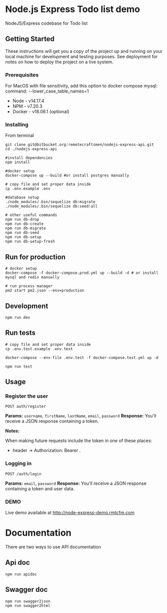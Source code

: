 # Node.js Express Todo list demo

NodeJS/Express codebase for Todo list

## Getting Started

These instructions will get you a copy of the project up and running on your local machine for development and testing purposes. See deployment for notes on how to deploy the project on a live system.

### Prerequisites

For MacOS with file sensitivity, add this option to docker compose mysql: command: --lower_case_table_names=1

-   Node - v14.17.4
-   NPM - v7.20.3
-   Docker - v18.06.1 (optional)

### Installing

From terminal

```
git clone git@bitbucket.org:remotecraftsmen/nodejs-express-api.git
cd ./nodejs-express-api

#install dependencies
npm install

#docker setup
docker-compose up --build #or install postgres manually

# copy file and set proper data inside
cp .env.example .env

#database setup
./node_modules/.bin/sequelize db:migrate
./node_modules/.bin/sequelize db:seed:all

# other useful commands
npm run db-drop
npm run db-create
npm run db-migrate
npm run db-seed
npm run db-setup
npm run db-setup-fresh
```

## Run for production

```
# docker setup
docker-compose -f docker-compose.prod.yml up --build -d # or install mysql and redis manually

# run process manager
pm2 start pm2.json --env=production
```

## Development

```
npm run dev
```

## Run tests

```
# copy file and set proper data inside
cp .env.test.example .env.test

docker-compose --env-file .env.test -f docker-compose.test.yml up -d

npm run test
```

## Usage

### Register the user

`POST auth/register`

**Params:** `username`, `firstName`, `lastName`, `email`, `password` **Response:** You'll receive a JSON response containing a token.

**Notes:**

When making future requests include the token in one of these places:

-   header -> Authorization: Bearer <token>.

### Logging in

`POST /auth/login`

**Params:** `email`, `password` **Response:** You'll receive a JSON response containing a token and user data.

### DEMO

Live demo available at http://node-express-demo.rmtcfm.com

# Documentation

There are two ways to use API documentation

## Api doc

```
npm run apidoc
```

## Swagger doc

```
npm run swagger2json
npm run swagger2html
```
